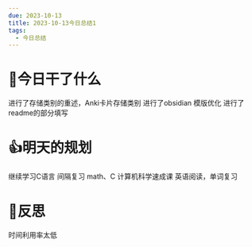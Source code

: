 ```yaml
---
due: 2023-10-13
title: 2023-10-13今日总结1
tags:
  - 今日总结
---
```




# 📖今日干了什么

进行了存储类别的重述，Anki卡片存储类别
进行了obsidian 模版优化
进行了readme的部分填写








# 👍明天的规划
继续学习C语言
间隔复习 math、C
计算机科学速成课
英语阅读，单词复习







# 🍏反思
时间利用率太低

